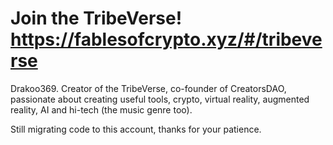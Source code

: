 # Join the TribeVerse! https://fablesofcrypto.xyz/#/tribeverse
Drakoo369. Creator of the TribeVerse, co-founder of CreatorsDAO, passionate about creating useful tools, crypto, virtual reality, augmented reality, AI and hi-tech (the music genre too).

Still migrating code to this account, thanks for your patience. 

